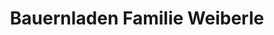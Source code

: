 ---
title: "Bauernladen Familie Weiberle"
url: /sachsenheim/bauernladen-familie-weiberle/
shop: Hofladen
---